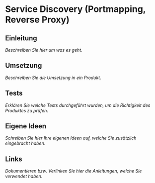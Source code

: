 # Service Discovery (Portmapping, Reverse Proxy)

## Einleitung

*Beschreiben Sie hier um was es geht*.

## Umsetzung

*Beschreiben Sie die Umsetzung in ein Produkt*.

## Tests

*Erklären Sie welche Tests durchgeführt wurden, um die Richtigkeit des Produktes zu prüfen*.

## Eigene Ideen

*Schreiben Sie hier Ihre eigenen Ideen auf, welche Sie zusätzlich eingebracht haben*.

## Links

*Dokumentieren bzw. Verlinken Sie hier die Anleitungen, welche Sie verwendet haben*.

